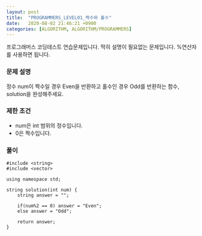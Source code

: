 ```yaml
---
layout: post
title:  "PROGRAMMERS_LEVEL01_짝수와 홀수"
date:   2020-08-02 21:46:21 +0900
categories: [ALGORITHM, ALGORITHM/PROGRAMMERS]
---
```


프로그래머스 코딩테스트 연습문제입니다. 딱히 설명이 필요없는 문제입니다. %연산자를 사용하면 됩니다.

### 문제 설명
정수 num이 짝수일 경우 Even을 반환하고 홀수인 경우 Odd를 반환하는 함수, solution을 완성해주세요.

### 제한 조건
- num은 int 범위의 정수입니다.
- 0은 짝수입니다.



### 풀이

```
#include <string>
#include <vector>

using namespace std;

string solution(int num) {
    string answer = "";

    if(num%2 == 0) answer = "Even";
    else answer = "Odd";

    return answer;
}
```
